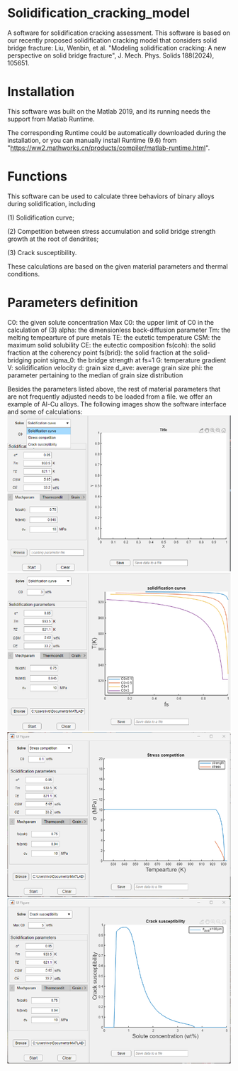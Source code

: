 # Solidification_cracking_model
A software for solidification cracking assessment.
This software is based on our recently proposed solidification cracking model that considers solid bridge fracture:
Liu, Wenbin, et al. "Modeling solidification cracking: A new perspective on solid bridge fracture", J. Mech. Phys. Solids 188(2024), 105651.

# Installation
This software was built on the Matlab 2019, and its running needs the support from Matlab Runtime.

The corresponding Runtime could be automatically downloaded during the installation, or you can manually install Runtime (9.6) from "https://ww2.mathworks.cn/products/compiler/matlab-runtime.html".


# Functions
This software can be used to calculate three behaviors of binary alloys during solidification, including

(1) Solidification curve;

(2) Competition between stress accumulation and solid bridge strength growth at the root of dendrites;

(3) Crack susceptibility.

These calculations are based on the given material parameters and thermal conditions.


# Parameters definition
C0: the given solute concentration
Max C0: the upper limit of C0 in the calculation of (3)
alpha: the dimensionless back-diffusion parameter
Tm: the melting tempearture of pure metals
TE: the eutetic temperature
CSM: the maximum solid solubility
CE: the eutectic composition
fs(coh): the solid fraction at the coherency point
fs(brid): the solid fraction at the solid-bridging point
sigma_0: the bridge strength at fs=1
G: temperature gradient
V: solidification velocity
d: grain size
d_ave: average grain size
phi: the parameter pertaining to the median of grain size distribution

Besides the parameters listed above, the rest of material parameters that are not frequently adjusted needs to be loaded from a file. we offer an example of Al-Cu alloys.
The following images show the software interface and some of calculations:
![Image text](https://github.com/WbLiu7/Solidification_crack_model/blob/main/image/1.png)
![Image text](https://github.com/WbLiu7/Solidification_crack_model/blob/main/image/2.png)
![Image text](https://github.com/WbLiu7/Solidification_crack_model/blob/main/image/3.png)
![Image text](https://github.com/WbLiu7/Solidification_crack_model/blob/main/image/4.png)
